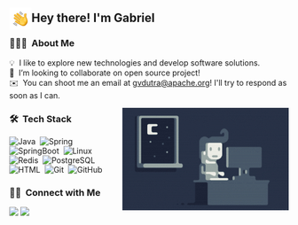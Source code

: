 ### <img src="./img/Hand%20Wave.gif" width='40' align="left"/><h2>Hey there! I'm Gabriel</h2>

### 👨🏻‍💻 &nbsp;About Me

💡 &nbsp;I like to explore new technologies and develop software solutions.\
👯 &nbsp;I’m looking to collaborate on open source project!\
✉️ &nbsp;You can shoot me an email at gvdutra@apache.org! I'll try to respond as soon as I can.

<!--📄 &nbsp;Please have a look at my [Résumé](https://test) for more details about me. I'm open to feedback and suggestions! -->

<img alt="Night Coding" src="./img/Night-Coding.gif" align="right"/>

### 🛠 &nbsp;Tech Stack

![Java](https://img.shields.io/badge/-Java-05122A?style=flat&logo=Java&logoColor=FFA518)&nbsp;
![Spring](https://img.shields.io/badge/-Spring-05122A?style=flat&logo=spring)&nbsp;
![SpringBoot](https://img.shields.io/badge/-Spring%20Boot-05122A?style=flat&logo=spring)&nbsp;
![Linux](https://img.shields.io/badge/-Linux-05122A?style=flat&logo=linux)&nbsp;
![Redis](https://img.shields.io/badge/-Redis-05122A?style=flat&logo=redis)&nbsp;
![PostgreSQL](https://img.shields.io/badge/-PostgreSQL-05122A?style=flat&logo=postgresql)&nbsp;
![HTML](https://img.shields.io/badge/-HTML-05122A?style=flat&logo=HTML5)&nbsp;
![Git](https://img.shields.io/badge/-Git-05122A?style=flat&logo=git)&nbsp;
![GitHub](https://img.shields.io/badge/-GitHub-05122A?style=flat&logo=github)&nbsp;

### 🤝🏻 &nbsp;Connect with Me

<p align="left">
<a href="https://linkedin.com/in/gvdutra"><img src="https://img.shields.io/badge/-Gabriel%20Dutra-0077B5?style=flat&logo=Linkedin&logoColor=white"/></a>
<a href="https://twitter.com/gvdutra"><img src="https://img.shields.io/badge/Twitter-0077B5?style=flat&logo=twitter&logoColor=white"/></a>
</p>
